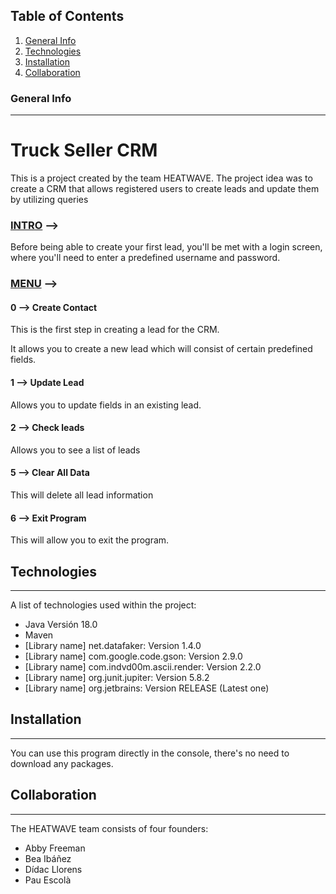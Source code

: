 ## Table of Contents
1. [General Info](#general-info)
2. [Technologies](#technologies)
3. [Installation](#installation)
4. [Collaboration](#collaboration)

### General Info
***

<h1 >Truck Seller CRM </h1>
<p text-align center >This is a project created by the team HEATWAVE. The project idea was to create a CRM that allows registered users to create leads and update them by utilizing queries</p>

<h3><u>INTRO</u> --> </h3>
<p>Before being able to create your first lead, you'll be met with a login screen, where you'll need to enter a predefined username and password.</p>

<h3><u>MENU</u> --> </h3>
<h4>0 --> Create Contact</h4>
<p>This is the first step in creating a lead for the CRM.</p>
<p>It allows you to create a new lead which will consist of certain predefined fields.</p>

<h4>1 --> Update Lead</h4>
<p>Allows you to update fields in an existing lead.</p>

<h4>2 --> Check leads</h4>
<p>Allows you to see a list of leads</p>

<h4>5 --> Clear All Data</h4>
<p>This will delete all lead information</p>

<h4>6 --> Exit Program</h4>
<p>This will allow you to exit the program.</p>


## Technologies
***
A list of technologies used within the project:
* Java Versión 18.0
* Maven
* [Library name] net.datafaker: Version 1.4.0
* [Library name] com.google.code.gson: Version 2.9.0
* [Library name] com.indvd00m.ascii.render: Version 2.2.0
* [Library name] org.junit.jupiter: Version 5.8.2
* [Library name] org.jetbrains: Version RELEASE (Latest one)


## Installation
***
You can use this program directly in the console, there's no need to download any packages.


## Collaboration
***
The HEATWAVE team consists of four founders:
* Abby Freeman
* Bea Ibáñez
* Dídac Llorens
* Pau Escolà
